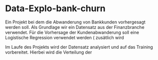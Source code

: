 # Data-Explo-bank-churn
Ein Projekt bei dem die Abwanderung von Bankkunden vorhergesagt werden soll. 
Als Grundlage wir ein Datensatz aus der Finanzbranche verwendet.
Für die Vorhersage der Kundenabwanderung soll eine Logistische Regression verwendet werden ( zusätlich wird 

Im Laufe des Projekts wird der Datensatz analysiert und auf das Training vorbereitet. Hierbei wird die Verteilung der 

